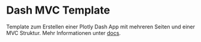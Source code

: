 # Dash MVC Template

Template zum Erstellen einer Plotly Dash App mit mehreren Seiten und einer MVC Struktur. Mehr Informationen unter [docs](docs/index.md).
